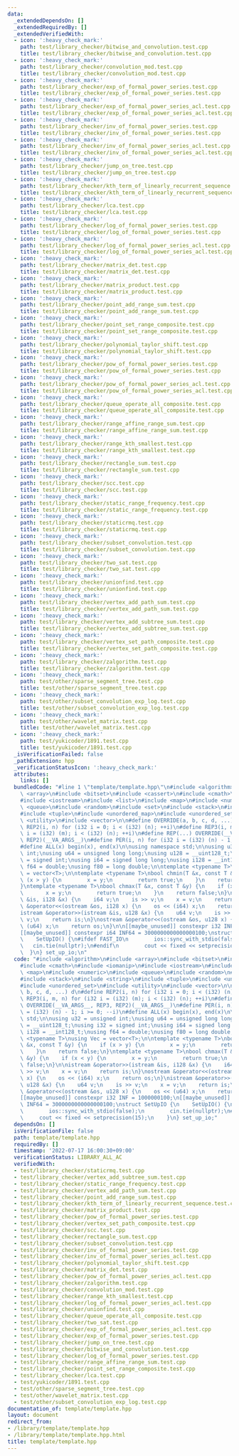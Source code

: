 ```yaml
---
data:
  _extendedDependsOn: []
  _extendedRequiredBy: []
  _extendedVerifiedWith:
  - icon: ':heavy_check_mark:'
    path: test/library_checker/bitwise_and_convolution.test.cpp
    title: test/library_checker/bitwise_and_convolution.test.cpp
  - icon: ':heavy_check_mark:'
    path: test/library_checker/convolution_mod.test.cpp
    title: test/library_checker/convolution_mod.test.cpp
  - icon: ':heavy_check_mark:'
    path: test/library_checker/exp_of_formal_power_series.test.cpp
    title: test/library_checker/exp_of_formal_power_series.test.cpp
  - icon: ':heavy_check_mark:'
    path: test/library_checker/exp_of_formal_power_series_acl.test.cpp
    title: test/library_checker/exp_of_formal_power_series_acl.test.cpp
  - icon: ':heavy_check_mark:'
    path: test/library_checker/inv_of_formal_power_series.test.cpp
    title: test/library_checker/inv_of_formal_power_series.test.cpp
  - icon: ':heavy_check_mark:'
    path: test/library_checker/inv_of_formal_power_series_acl.test.cpp
    title: test/library_checker/inv_of_formal_power_series_acl.test.cpp
  - icon: ':heavy_check_mark:'
    path: test/library_checker/jump_on_tree.test.cpp
    title: test/library_checker/jump_on_tree.test.cpp
  - icon: ':heavy_check_mark:'
    path: test/library_checker/kth_term_of_linearly_recurrent_sequence.test.cpp
    title: test/library_checker/kth_term_of_linearly_recurrent_sequence.test.cpp
  - icon: ':heavy_check_mark:'
    path: test/library_checker/lca.test.cpp
    title: test/library_checker/lca.test.cpp
  - icon: ':heavy_check_mark:'
    path: test/library_checker/log_of_formal_power_series.test.cpp
    title: test/library_checker/log_of_formal_power_series.test.cpp
  - icon: ':heavy_check_mark:'
    path: test/library_checker/log_of_formal_power_series_acl.test.cpp
    title: test/library_checker/log_of_formal_power_series_acl.test.cpp
  - icon: ':heavy_check_mark:'
    path: test/library_checker/matrix_det.test.cpp
    title: test/library_checker/matrix_det.test.cpp
  - icon: ':heavy_check_mark:'
    path: test/library_checker/matrix_product.test.cpp
    title: test/library_checker/matrix_product.test.cpp
  - icon: ':heavy_check_mark:'
    path: test/library_checker/point_add_range_sum.test.cpp
    title: test/library_checker/point_add_range_sum.test.cpp
  - icon: ':heavy_check_mark:'
    path: test/library_checker/point_set_range_composite.test.cpp
    title: test/library_checker/point_set_range_composite.test.cpp
  - icon: ':heavy_check_mark:'
    path: test/library_checker/polynomial_taylor_shift.test.cpp
    title: test/library_checker/polynomial_taylor_shift.test.cpp
  - icon: ':heavy_check_mark:'
    path: test/library_checker/pow_of_formal_power_series.test.cpp
    title: test/library_checker/pow_of_formal_power_series.test.cpp
  - icon: ':heavy_check_mark:'
    path: test/library_checker/pow_of_formal_power_series_acl.test.cpp
    title: test/library_checker/pow_of_formal_power_series_acl.test.cpp
  - icon: ':heavy_check_mark:'
    path: test/library_checker/queue_operate_all_composite.test.cpp
    title: test/library_checker/queue_operate_all_composite.test.cpp
  - icon: ':heavy_check_mark:'
    path: test/library_checker/range_affine_range_sum.test.cpp
    title: test/library_checker/range_affine_range_sum.test.cpp
  - icon: ':heavy_check_mark:'
    path: test/library_checker/range_kth_smallest.test.cpp
    title: test/library_checker/range_kth_smallest.test.cpp
  - icon: ':heavy_check_mark:'
    path: test/library_checker/rectangle_sum.test.cpp
    title: test/library_checker/rectangle_sum.test.cpp
  - icon: ':heavy_check_mark:'
    path: test/library_checker/scc.test.cpp
    title: test/library_checker/scc.test.cpp
  - icon: ':heavy_check_mark:'
    path: test/library_checker/static_range_frequency.test.cpp
    title: test/library_checker/static_range_frequency.test.cpp
  - icon: ':heavy_check_mark:'
    path: test/library_checker/staticrmq.test.cpp
    title: test/library_checker/staticrmq.test.cpp
  - icon: ':heavy_check_mark:'
    path: test/library_checker/subset_convolution.test.cpp
    title: test/library_checker/subset_convolution.test.cpp
  - icon: ':heavy_check_mark:'
    path: test/library_checker/two_sat.test.cpp
    title: test/library_checker/two_sat.test.cpp
  - icon: ':heavy_check_mark:'
    path: test/library_checker/unionfind.test.cpp
    title: test/library_checker/unionfind.test.cpp
  - icon: ':heavy_check_mark:'
    path: test/library_checker/vertex_add_path_sum.test.cpp
    title: test/library_checker/vertex_add_path_sum.test.cpp
  - icon: ':heavy_check_mark:'
    path: test/library_checker/vertex_add_subtree_sum.test.cpp
    title: test/library_checker/vertex_add_subtree_sum.test.cpp
  - icon: ':heavy_check_mark:'
    path: test/library_checker/vertex_set_path_composite.test.cpp
    title: test/library_checker/vertex_set_path_composite.test.cpp
  - icon: ':heavy_check_mark:'
    path: test/library_checker/zalgorithm.test.cpp
    title: test/library_checker/zalgorithm.test.cpp
  - icon: ':heavy_check_mark:'
    path: test/other/sparse_segment_tree.test.cpp
    title: test/other/sparse_segment_tree.test.cpp
  - icon: ':heavy_check_mark:'
    path: test/other/subset_convolution_exp_log.test.cpp
    title: test/other/subset_convolution_exp_log.test.cpp
  - icon: ':heavy_check_mark:'
    path: test/other/wavelet_matrix.test.cpp
    title: test/other/wavelet_matrix.test.cpp
  - icon: ':heavy_check_mark:'
    path: test/yukicoder/1891.test.cpp
    title: test/yukicoder/1891.test.cpp
  _isVerificationFailed: false
  _pathExtension: hpp
  _verificationStatusIcon: ':heavy_check_mark:'
  attributes:
    links: []
  bundledCode: "#line 1 \"template/template.hpp\"\n#include <algorithm>\n#include\
    \ <array>\n#include <bitset>\n#include <cassert>\n#include <cmath>\n#include <iomanip>\n\
    #include <iostream>\n#include <list>\n#include <map>\n#include <numeric>\n#include\
    \ <queue>\n#include <random>\n#include <set>\n#include <stack>\n#include <string>\n\
    #include <tuple>\n#include <unordered_map>\n#include <unordered_set>\n#include\
    \ <utility>\n#include <vector>\n\n#define OVERRIDE(a, b, c, d, ...) d\n#define\
    \ REP2(i, n) for (i32 i = 0; i < (i32) (n); ++i)\n#define REP3(i, m, n) for (i32\
    \ i = (i32) (m); i < (i32) (n); ++i)\n#define REP(...) OVERRIDE(__VA_ARGS__, REP3,\
    \ REP2)(__VA_ARGS__)\n#define PER(i, n) for (i32 i = (i32) (n) - 1; i >= 0; --i)\n\
    #define ALL(x) begin(x), end(x)\n\nusing namespace std;\n\nusing u32 = unsigned\
    \ int;\nusing u64 = unsigned long long;\nusing u128 = __uint128_t;\nusing i32\
    \ = signed int;\nusing i64 = signed long long;\nusing i128 = __int128_t;\nusing\
    \ f64 = double;\nusing f80 = long double;\n\ntemplate <typename T>\nusing Vec\
    \ = vector<T>;\n\ntemplate <typename T>\nbool chmin(T &x, const T &y) {\n    if\
    \ (x > y) {\n        x = y;\n        return true;\n    }\n    return false;\n\
    }\ntemplate <typename T>\nbool chmax(T &x, const T &y) {\n    if (x < y) {\n \
    \       x = y;\n        return true;\n    }\n    return false;\n}\n\nistream &operator>>(istream\
    \ &is, i128 &x) {\n    i64 v;\n    is >> v;\n    x = v;\n    return is;\n}\nostream\
    \ &operator<<(ostream &os, i128 x) {\n    os << (i64) x;\n    return os;\n}\n\
    istream &operator>>(istream &is, u128 &x) {\n    u64 v;\n    is >> v;\n    x =\
    \ v;\n    return is;\n}\nostream &operator<<(ostream &os, u128 x) {\n    os <<\
    \ (u64) x;\n    return os;\n}\n\n[[maybe_unused]] constexpr i32 INF = 1000000100;\n\
    [[maybe_unused]] constexpr i64 INF64 = 3000000000000000100;\nstruct SetUpIO {\n\
    \    SetUpIO() {\n#ifdef FAST_IO\n        ios::sync_with_stdio(false);\n     \
    \   cin.tie(nullptr);\n#endif\n        cout << fixed << setprecision(15);\n  \
    \  }\n} set_up_io;\n"
  code: "#include <algorithm>\n#include <array>\n#include <bitset>\n#include <cassert>\n\
    #include <cmath>\n#include <iomanip>\n#include <iostream>\n#include <list>\n#include\
    \ <map>\n#include <numeric>\n#include <queue>\n#include <random>\n#include <set>\n\
    #include <stack>\n#include <string>\n#include <tuple>\n#include <unordered_map>\n\
    #include <unordered_set>\n#include <utility>\n#include <vector>\n\n#define OVERRIDE(a,\
    \ b, c, d, ...) d\n#define REP2(i, n) for (i32 i = 0; i < (i32) (n); ++i)\n#define\
    \ REP3(i, m, n) for (i32 i = (i32) (m); i < (i32) (n); ++i)\n#define REP(...)\
    \ OVERRIDE(__VA_ARGS__, REP3, REP2)(__VA_ARGS__)\n#define PER(i, n) for (i32 i\
    \ = (i32) (n) - 1; i >= 0; --i)\n#define ALL(x) begin(x), end(x)\n\nusing namespace\
    \ std;\n\nusing u32 = unsigned int;\nusing u64 = unsigned long long;\nusing u128\
    \ = __uint128_t;\nusing i32 = signed int;\nusing i64 = signed long long;\nusing\
    \ i128 = __int128_t;\nusing f64 = double;\nusing f80 = long double;\n\ntemplate\
    \ <typename T>\nusing Vec = vector<T>;\n\ntemplate <typename T>\nbool chmin(T\
    \ &x, const T &y) {\n    if (x > y) {\n        x = y;\n        return true;\n\
    \    }\n    return false;\n}\ntemplate <typename T>\nbool chmax(T &x, const T\
    \ &y) {\n    if (x < y) {\n        x = y;\n        return true;\n    }\n    return\
    \ false;\n}\n\nistream &operator>>(istream &is, i128 &x) {\n    i64 v;\n    is\
    \ >> v;\n    x = v;\n    return is;\n}\nostream &operator<<(ostream &os, i128\
    \ x) {\n    os << (i64) x;\n    return os;\n}\nistream &operator>>(istream &is,\
    \ u128 &x) {\n    u64 v;\n    is >> v;\n    x = v;\n    return is;\n}\nostream\
    \ &operator<<(ostream &os, u128 x) {\n    os << (u64) x;\n    return os;\n}\n\n\
    [[maybe_unused]] constexpr i32 INF = 1000000100;\n[[maybe_unused]] constexpr i64\
    \ INF64 = 3000000000000000100;\nstruct SetUpIO {\n    SetUpIO() {\n#ifdef FAST_IO\n\
    \        ios::sync_with_stdio(false);\n        cin.tie(nullptr);\n#endif\n   \
    \     cout << fixed << setprecision(15);\n    }\n} set_up_io;"
  dependsOn: []
  isVerificationFile: false
  path: template/template.hpp
  requiredBy: []
  timestamp: '2022-07-17 16:00:30+09:00'
  verificationStatus: LIBRARY_ALL_AC
  verifiedWith:
  - test/library_checker/staticrmq.test.cpp
  - test/library_checker/vertex_add_subtree_sum.test.cpp
  - test/library_checker/static_range_frequency.test.cpp
  - test/library_checker/vertex_add_path_sum.test.cpp
  - test/library_checker/point_add_range_sum.test.cpp
  - test/library_checker/kth_term_of_linearly_recurrent_sequence.test.cpp
  - test/library_checker/matrix_product.test.cpp
  - test/library_checker/pow_of_formal_power_series.test.cpp
  - test/library_checker/vertex_set_path_composite.test.cpp
  - test/library_checker/scc.test.cpp
  - test/library_checker/rectangle_sum.test.cpp
  - test/library_checker/subset_convolution.test.cpp
  - test/library_checker/inv_of_formal_power_series.test.cpp
  - test/library_checker/inv_of_formal_power_series_acl.test.cpp
  - test/library_checker/polynomial_taylor_shift.test.cpp
  - test/library_checker/matrix_det.test.cpp
  - test/library_checker/pow_of_formal_power_series_acl.test.cpp
  - test/library_checker/zalgorithm.test.cpp
  - test/library_checker/convolution_mod.test.cpp
  - test/library_checker/range_kth_smallest.test.cpp
  - test/library_checker/log_of_formal_power_series_acl.test.cpp
  - test/library_checker/unionfind.test.cpp
  - test/library_checker/queue_operate_all_composite.test.cpp
  - test/library_checker/two_sat.test.cpp
  - test/library_checker/exp_of_formal_power_series_acl.test.cpp
  - test/library_checker/exp_of_formal_power_series.test.cpp
  - test/library_checker/jump_on_tree.test.cpp
  - test/library_checker/bitwise_and_convolution.test.cpp
  - test/library_checker/log_of_formal_power_series.test.cpp
  - test/library_checker/range_affine_range_sum.test.cpp
  - test/library_checker/point_set_range_composite.test.cpp
  - test/library_checker/lca.test.cpp
  - test/yukicoder/1891.test.cpp
  - test/other/sparse_segment_tree.test.cpp
  - test/other/wavelet_matrix.test.cpp
  - test/other/subset_convolution_exp_log.test.cpp
documentation_of: template/template.hpp
layout: document
redirect_from:
- /library/template/template.hpp
- /library/template/template.hpp.html
title: template/template.hpp
---
```

